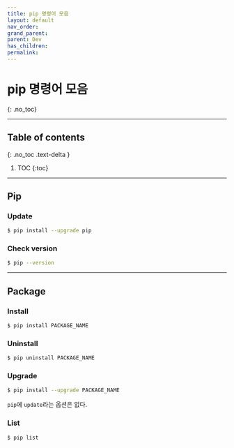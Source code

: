 ```yaml
---
title: pip 명령어 모음
layout: default
nav_order:
grand_parent:
parent: Dev
has_children:
permalink:
---
```



# pip 명령어 모음
{: .no_toc}

***

## Table of contents
{: .no_toc .text-delta }

1. TOC
{:toc}

***

## Pip

### Update

```bash
$ pip install --upgrade pip
```

### Check version

```bash
$ pip --version
```

***

## Package

### Install

```bash
$ pip install PACKAGE_NAME
```

### Uninstall

```bash
$ pip uninstall PACKAGE_NAME
```

### Upgrade
```bash
$ pip install --upgrade PACKAGE_NAME
```
`pip`에 `update`라는 옵션은 없다.

### List
```bash
$ pip list
```
